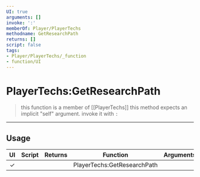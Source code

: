 ```yaml
---
UI: true
arguments: []
invoke: ':'
memberOf: Player/PlayerTechs
methodname: GetResearchPath
returns: []
script: false
tags:
- Player/PlayerTechs/_function
- function/UI
---
```

# PlayerTechs:GetResearchPath
> this function is a member of [[PlayerTechs]]
> this method expects an implicit "self" argument. invoke it with `:`
-----
## Usage
|  UI | Script | Returns | Function | Arguments |
|:---:|:------:|-------:|:--------:|:---------|
|✓| ||PlayerTechs:GetResearchPath||
